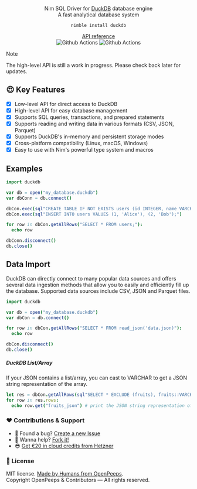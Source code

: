 <p align="center">
  Nim SQL Driver for <a href="https://duckdb.org/">DuckDB</a> database engine<br>A fast analytical database system
</p>

<p align="center">
  <code>nimble install duckdb</code>
</p>

<p align="center">
  <a href="https://github.com/">API reference</a><br>
  <img src="https://github.com/openpeeps/duckdb-nim/workflows/test/badge.svg" alt="Github Actions">  <img src="https://github.com/openpeeps/duckdb-nim/workflows/docs/badge.svg" alt="Github Actions">
</p>

> [!NOTE]  
> The high-level API is still a work in progress. Please check back later for updates.

## 😍 Key Features
- [x] Low-level API for direct access to DuckDB
- [x] High-level API for easy database management
- [x] Supports SQL queries, transactions, and prepared statements
- [x] Supports reading and writing data in various formats (CSV, JSON, Parquet)
- [x] Supports DuckDB's in-memory and persistent storage modes
- [x] Cross-platform compatibility (Linux, macOS, Windows)
- [x] Easy to use with Nim's powerful type system and macros

## Examples
```nim
import duckdb

var db = open("my_database.duckdb")
var dbConn = db.connect()

dbCon.exec(sql"CREATE TABLE IF NOT EXISTS users (id INTEGER, name VARCHAR);")
dbCon.exec(sql"INSERT INTO users VALUES (1, 'Alice'), (2, 'Bob');")

for row in dbCon.getAllRows("SELECT * FROM users;"):
  echo row

dbConn.disconnect()
db.close()
```


## Data Import
DuckDB can directly connect to many popular data sources and offers several data ingestion methods that allow you to easily and efficiently fill up the database. Supported data sources include CSV, JSON and Parquet files.

```nim
import duckdb

var db = open("my_database.duckdb")
var dbCon = db.connect()

for row in dbCon.getAllRows("SELECT * FROM read_json('data.json)"):
  echo row

dbCon.disconnect()
db.close()
```

##### DuckDB List/Array
If your JSON contains a list/array, you can cast to VARCHAR to get a JSON string representation of the array.

```nim
let res = dbCon.getAllRows(sql"SELECT * EXCLUDE (fruits), fruits::VARCHAR as fruits_json FROM read_json('test.json');")
for row in res.rows:
  echo row.get("fruits_json") # print the JSON string representation of the array
```


### ❤ Contributions & Support
- 🐛 Found a bug? [Create a new Issue](https://github.com/openpeeps/duckdb-nim/issues)
- 👋 Wanna help? [Fork it!](https://github.com/openpeeps/duckdb-nim/fork)
- 😎 [Get €20 in cloud credits from Hetzner](https://hetzner.cloud/?ref=Hm0mYGM9NxZ4)

### 🎩 License
MIT license. [Made by Humans from OpenPeeps](https://github.com/openpeeps).<br>
Copyright OpenPeeps & Contributors &mdash; All rights reserved.
